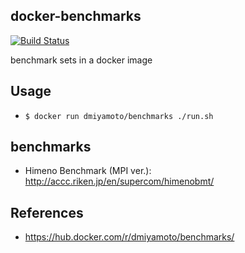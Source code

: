 docker-benchmarks
---

[![Build Status](https://travis-ci.org/DaisukeMiyamoto/docker-benchmarks.svg?branch=master)](https://travis-ci.org/DaisukeMiyamoto/docker-benchmarks)

benchmark sets in a docker image

## Usage
- `$ docker run dmiyamoto/benchmarks ./run.sh`

## benchmarks
- Himeno Benchmark (MPI ver.): http://accc.riken.jp/en/supercom/himenobmt/


## References
- https://hub.docker.com/r/dmiyamoto/benchmarks/

